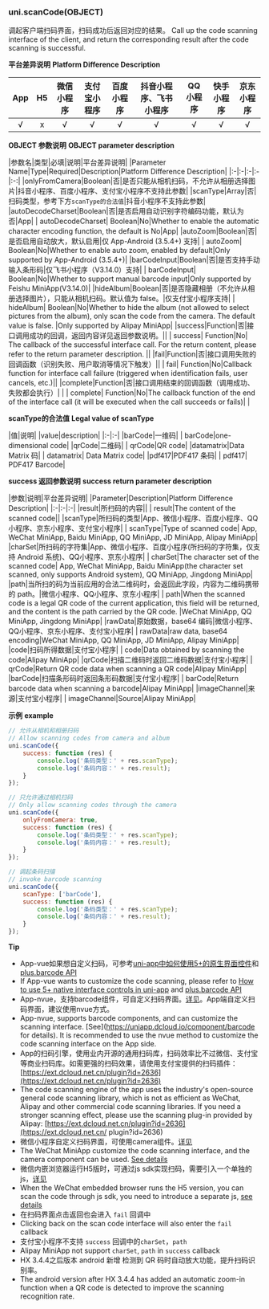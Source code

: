 ### uni.scanCode(OBJECT)
调起客户端扫码界面，扫码成功后返回对应的结果。
Call up the code scanning interface of the client, and return the corresponding result after the code scanning is successful.

**平台差异说明**
**Platform Difference Description**

|App|H5|微信小程序|支付宝小程序|百度小程序|抖音小程序、飞书小程序|QQ小程序|快手小程序|京东小程序|
|:-:|:-:|:-:|:-:|:-:|:-:|:-:|:-:|:-:|
|√|x|√|√|√|√|√|√|√|

**OBJECT 参数说明**
**OBJECT parameter description**

|参数名|类型|必填|说明|平台差异说明|
|Parameter Name|Type|Required|Description|Platform Difference Description|
|:-|:-|:-|:-|:-:|
|onlyFromCamera|Boolean|否|是否只能从相机扫码，不允许从相册选择图片|抖音小程序、百度小程序、支付宝小程序不支持此参数|
|scanType|Array|否|扫码类型，参考下方`scanType的合法值`|抖音小程序不支持此参数|
|autoDecodeCharset|Boolean|否|是否启用自动识别字符编码功能，默认为否|App|
| autoDecodeCharset| Boolean|No|Whether to enable the automatic character encoding function, the default is No|App|
|autoZoom|Boolean|否|是否启用自动放大，默认启用|仅 App-Android (3.5.4+) 支持|
| autoZoom| Boolean|No|Whether to enable auto zoom, enabled by default|Only supported by App-Android (3.5.4+)|
|barCodeInput|Boolean|否|是否支持手动输入条形码|仅飞书小程序（V3.14.0）支持|
| barCodeInput| Boolean|No|Whether to support manual barcode input|Only supported by Feishu MiniApp(V3.14.0)|
|hideAlbum|Boolean|否|是否隐藏相册（不允许从相册选择图片），只能从相机扫码。默认值为 false。|仅支付宝小程序支持|
| hideAlbum| Boolean|No|Whether to hide the album (not allowed to select pictures from the album), only scan the code from the camera. The default value is false. |Only supported by Alipay MiniApp|
|success|Function|否|接口调用成功的回调，返回内容详见返回参数说明。||
| success| Function|No| The callback of the successful interface call. For the return content, please refer to the return parameter description. ||
|fail|Function|否|接口调用失败的回调函数（识别失败、用户取消等情况下触发）||
| fail| Function|No|Callback function for interface call failure (triggered when identification fails, user cancels, etc.)||
|complete|Function|否|接口调用结束的回调函数（调用成功、失败都会执行）|&nbsp;|
| complete| Function|No|The callback function of the end of the interface call (it will be executed when the call succeeds or fails)|&nbsp;|

**scanType的合法值**
**Legal value of scanType**

|值|说明|
|value|description|
|:-|:-|
|barCode|一维码|
| barCode|one-dimensional code|
|qrCode|二维码|
| qrCode|QR code|
|datamatrix|Data Matrix 码|
| datamatrix| Data Matrix code|
|pdf417|PDF417 条码|
| pdf417| PDF417 Barcode|

**success 返回参数说明**
**success return parameter description**

|参数|说明|平台差异说明|
|Parameter|Description|Platform Difference Description|
|:-|:-|:-|
|result|所扫码的内容||
| result|The content of the scanned code||
|scanType|所扫码的类型|App、微信小程序、百度小程序、QQ小程序、京东小程序、支付宝小程序|
| scanType|Type of scanned code| App, WeChat MiniApp, Baidu MiniApp, QQ MiniApp, JD MiniApp, Alipay MiniApp|
|charSet|所扫码的字符集|App、微信小程序、百度小程序(所扫码的字符集，仅支持 Android 系统)、QQ小程序、京东小程序|
| charSet|The character set of the scanned code| App, WeChat MiniApp, Baidu MiniApp(the character set scanned, only supports Android system), QQ MiniApp, Jingdong MiniApp|
|path|当所扫的码为当前应用的合法二维码时，会返回此字段，内容为二维码携带的 path。|微信小程序、QQ小程序、京东小程序|
| path|When the scanned code is a legal QR code of the current application, this field will be returned, and the content is the path carried by the QR code. |WeChat MiniApp, QQ MiniApp, Jingdong MiniApp|
|rawData|原始数据，base64 编码|微信小程序、QQ小程序、京东小程序、支付宝小程序|
| rawData|raw data, base64 encoding|WeChat MiniApp, QQ MiniApp, JD MiniApp, Alipay MiniApp|
|code|扫码所得数据|支付宝小程序|
| code|Data obtained by scanning the code|Alipay MiniApp|
|qrCode|扫描二维码时返回二维码数据|支付宝小程序|
| qrCode|Return QR code data when scanning a QR code|Alipay MiniApp|
|barCode|扫描条形码时返回条形码数据|支付宝小程序|
| barCode|Return barcode data when scanning a barcode|Alipay MiniApp|
|imageChannel|来源|支付宝小程序|
| imageChannel|Source|Alipay MiniApp|


**示例**
**example**

```javascript
// 允许从相机和相册扫码
// Allow scanning codes from camera and album
uni.scanCode({
	success: function (res) {
		console.log('条码类型：' + res.scanType);
		console.log('条码内容：' + res.result);
	}
});

// 只允许通过相机扫码
// Only allow scanning codes through the camera
uni.scanCode({
	onlyFromCamera: true,
	success: function (res) {
		console.log('条码类型：' + res.scanType);
		console.log('条码内容：' + res.result);
	}
});

// 调起条码扫描
// invoke barcode scanning
uni.scanCode({
	scanType: ['barCode'],
	success: function (res) {
		console.log('条码类型：' + res.scanType);
		console.log('条码内容：' + res.result);
	}
});
```

**Tip**

- App-vue如果想自定义扫码，可参考[uni-app中如何使用5+的原生界面控件](http://ask.dcloud.net.cn/article/35036)和[plus.barcode API](https://www.html5plus.org/doc/zh_cn/barcode.html)
- If App-vue wants to customize the code scanning, please refer to [How to use 5+ native interface controls in uni-app](http://ask.dcloud.net.cn/article/35036) and [plus.barcode API ](https://www.html5plus.org/doc/zh_cn/barcode.html)
- App-nvue，支持barcode组件，可自定义扫码界面。[详见](https://uniapp.dcloud.io/component/barcode)。App端自定义扫码界面，建议使用nvue方式。
- App-nvue, supports barcode components, and can customize the scanning interface. [See](https://uniapp.dcloud.io/component/barcode for details). It is recommended to use the nvue method to customize the code scanning interface on the App side.
- App的扫码引擎，使用业内开源的通用扫码库，扫码效率比不过微信、支付宝等商业扫码库。如需更强的扫码效果，请使用支付宝提供的扫码插件：[https://ext.dcloud.net.cn/plugin?id=2636](https://ext.dcloud.net.cn/plugin?id=2636)
- The code scanning engine of the app uses the industry's open-source general code scanning library, which is not as efficient as WeChat, Alipay and other commercial code scanning libraries. If you need a stronger scanning effect, please use the scanning plug-in provided by Alipay: [https://ext.dcloud.net.cn/plugin?id=2636](https://ext.dcloud.net.cn/ plugin?id=2636)
- 微信小程序自定义扫码界面，可使用camera组件。[详见](https://uniapp.dcloud.io/component/camera)
- The WeChat MiniApp customize the code scanning interface, and the camera component can be used. [See details](https://uniapp.dcloud.io/component/camera)
- 微信内嵌浏览器运行H5版时，可通过js sdk实现扫码，需要引入一个单独的js，[详见](https://ask.dcloud.net.cn/article/35380)
- When the WeChat embedded browser runs the H5 version, you can scan the code through js sdk, you need to introduce a separate js, [see details](https://ask.dcloud.net.cn/article/35380)
- 在扫码界面点击返回也会进入 `fail` 回调中
- Clicking back on the scan code interface will also enter the `fail` callback
- 支付宝小程序不支持 `success` 回调中的`charSet`，`path`
- Alipay MiniApp not support `charSet`, `path` in `success` callback
- HX 3.4.4之后版本 android 新增 检测到 QR 码时自动放大功能，提升扫码识别率。
- The android version after HX 3.4.4 has added an automatic zoom-in function when a QR code is detected to improve the scanning recognition rate.

